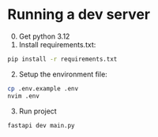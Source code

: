 # Running a dev server
0. Get python 3.12
1. Install requirements.txt:
```bash
pip install -r requirements.txt
```
2. Setup the environment file:
```bash
cp .env.example .env
nvim .env
```
3. Run project
```bash
fastapi dev main.py
```
